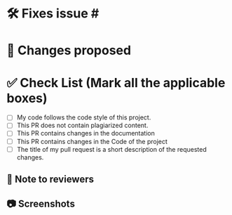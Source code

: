 # 🛠️ Fixes issue #<!-- (for e.g. #31) -->
# 📇 Changes proposed <!-- mention the changes like the bug/documenatation that you have fixed or the feature that you have added -->
# ✅ Check List (Mark all the applicable boxes)
<!-- Mark all the applicable boxes. To mark the box as done follow the following conventions -->
<!--
[x] - Correct; marked as done
[ ] - Not correct; marked as **not** done
-->

- [ ] My code follows the code style of this project.
- [ ] This PR does not contain plagiarized content.
- [ ] This PR contains changes in the documentation
- [ ] This PR contains changes in the Code of the project
- [ ] The title of my pull request is a short description of the requested changes.

## 📄 Note to reviewers

<!-- Add notes to reviewers if applicable -->

## 📷 Screenshots
